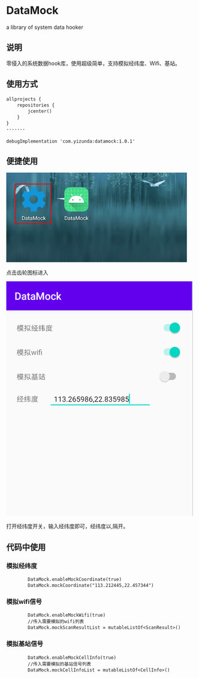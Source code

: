 # DataMock
a library of system data hooker
## 说明
零侵入的系统数据hook库，使用超级简单，支持模拟经纬度、Wifi、基站。
## 使用方式

```
allprojects {
    repositories {
        jcenter()
    }
}
-------

debugImplementation 'com.yizunda:datamock:1.0.1'
```

## 便捷使用

![入口](screenshots/1.png)  

点击齿轮图标进入  

![示例](/screenshots/2.png)  

打开经纬度开关，输入经纬度即可，经纬度以,隔开。
## 代码中使用
### 模拟经纬度
```
        DataMock.enableMockCoordinate(true)
        DataMock.mockCoordinate("113.212445,22.457344")
```
### 模拟wifi信号
```
        DataMock.enableMockWifi(true)
        //传入需要模拟的wifi列表
        DataMock.mockScanResultList = mutableListOf<ScanResult>()
```
### 模拟基站信号
```
        DataMock.enableMockCellInfo(true)
        //传入需要模拟的基站信号列表
        DataMock.mockCellInfoList = mutableListOf<CellInfo>()
```
